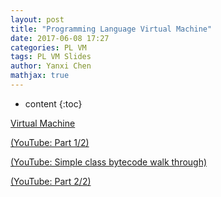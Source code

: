 ```yaml
---
layout: post
title: "Programming Language Virtual Machine"
date: 2017-06-08 17:27
categories: PL VM
tags: PL VM Slides
author: Yanxi Chen
mathjax: true
---
```


* content
{:toc}

[Virtual Machine]({{site.url}}/assets/Programming-Language-Virtual-Machine-vm.pdf)

[(YouTube: Part 1/2)](https://www.youtube.com/watch?v=7R9ZTzZzffc&feature=youtu.be)

[(YouTube: Simple class bytecode walk through)](https://www.youtube.com/watch?v=8COBoAibFGY&feature=youtu.be)

[(YouTube: Part 2/2)](https://www.youtube.com/watch?v=5HTbyEoIkdE&feature=youtu.be)
